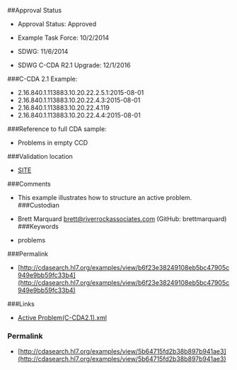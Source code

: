 ##Approval Status 

* Approval Status: Approved
* Example Task Force: 10/2/2014
* SDWG: 11/6/2014

* SDWG C-CDA R2.1 Upgrade: 12/1/2016    

###C-CDA 2.1 Example: 
 

* 2.16.840.1.113883.10.20.22.2.5.1:2015-08-01
* 2.16.840.1.113883.10.20.22.4.3:2015-08-01
* 2.16.840.1.113883.10.20.22.4.119
* 2.16.840.1.113883.10.20.22.4.4:2015-08-01


###Reference to full CDA sample:
* Problems in empty CCD


###Validation location

* [SITE](https://sitenv.org/sandbox-ccda/ccda-validator)


###Comments

* This example illustrates how to structure an active problem.
###Custodian

* Brett Marquard brett@riverrockassociates.com (GitHub: brettmarquard)
###Keywords

* problems

###Permalink 

* [http://cdasearch.hl7.org/examples/view/b6f23e38249108eb5bc47905c949e9bb59fc33b4](http://cdasearch.hl7.org/examples/view/b6f23e38249108eb5bc47905c949e9bb59fc33b4)

###Links 

* [Active Problem(C-CDA2.1).xml](https://github.com/HL7/C-CDA-Examples/tree/master/Problems/Active%20Problem/Active%20Problem%28C-CDA2.1%29.xml)


### Permalink 

* [http://cdasearch.hl7.org/examples/view/5b64715fd2b38b897b941ae3](http://cdasearch.hl7.org/examples/view/5b64715fd2b38b897b941ae3)
